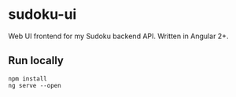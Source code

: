 # sudoku-ui
Web UI frontend for my Sudoku backend API. Written in Angular 2+. 

## Run locally
```
npm install
ng serve --open
```
